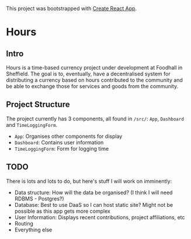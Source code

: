 This project was bootstrapped with [Create React App](https://github.com/facebookincubator/create-react-app).

# Hours

## Intro

Hours is a time-based currency project under development at Foodhall in Sheffield. The goal is to, eventually, have a decentralised system for distributing a currency based on hours contributed to the community and be able to exchange those for services and goods from the community.

## Project Structure
The project currently has 3 components, all found in `/src/`: `App`, `Dashboard` and `TimeLoggingForm`.

* `App`: Organises other components for display
* `Dashboard`: Contains user information
* `TimeLoggingForm`: Form for logging time

## TODO
There is lots and lots to do, but here's stuff I will work on imminently:
* Data structure: How will the data be organised? (I think I will need RDBMS - Postgres?)
* Database: Best to use DaaS so I can host static site? Might not be possible as this app gets more complex
* User Information: Displays recent contributions, project affiliations, etc
* Routing
* Everything else